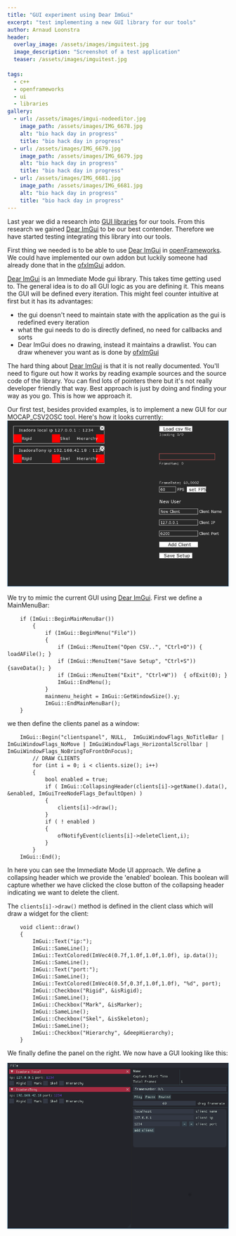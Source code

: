 ```yaml
---
title: "GUI experiment using Dear ImGui"
excerpt: "test implementing a new GUI library for our tools"
author: Arnaud Loonstra
header:
  overlay_image: /assets/images/imguitest.jpg
  image_description: "Screenshot of a test application"
  teaser: /assets/images/imguitest.jpg

tags: 
  - c++
  - openframeworks
  - ui
  - libraries
gallery:
  - url: /assets/images/imgui-nodeeditor.jpg
    image_path: /assets/images/IMG_6678.jpg
    alt: "bio hack day in progress"
    title: "bio hack day in progress"
  - url: /assets/images/IMG_6679.jpg
    image_path: /assets/images/IMG_6679.jpg
    alt: "bio hack day in progress"
    title: "bio hack day in progress"
  - url: /assets/images/IMG_6681.jpg
    image_path: /assets/images/IMG_6681.jpg
    alt: "bio hack day in progress"
    title: "bio hack day in progress"
---
```


Last year we did a research into [GUI libraries](https://octo.hku.nl/octo/repository/getfile?id=J3pAKYfmdKE) for our tools. From this research we gained [Dear ImGui](https://github.com/ocornut/imgui/) to be our best contender. Therefore we have started testing integrating this library into our tools.

First thing we needed is to be able to use [Dear ImGui](https://github.com/ocornut/imgui/) in [openFrameworks](http://www.opeframeworks.cc). We could have implemented our own addon but luckily someone had already done that in the [ofxImGui](https://github.com/jvcleave/ofxImGui) addon.

[Dear ImGui](https://github.com/ocornut/imgui/) is an Immediate Mode gui library. This takes time getting used to. The general idea is to do all GUI logic as you are defining it. This means the GUI will be defined every iteration. This might feel counter intuitive at first but it has its advantages:

* the gui doensn't need to maintain state with the application as the gui is redefined every iteration
* what the gui needs to do is directly defined, no need for callbacks and sorts
* Dear ImGui does no drawing, instead it maintains a drawlist. You can draw whenever you want as is done by [ofxImGui](https://github.com/jvcleave/ofxImGui)

The hard thing about [Dear ImGui](https://github.com/ocornut/imgui/) is that it is not really documented. You'll need to figure out how it works by reading example sources and the source code of the library. You can find lots of pointers there but it's not really developer friendly that way. Best approach is just by doing and finding your way as you go. This is how we approach it.

Our first test,  besides provided examples, is to implement a new GUI for our MOCAP_CSV2OSC tool. Here's how it looks currently:
![Current GUI](../assets/images/csv2osc_gui.png)

We try to mimic the current GUI using [Dear ImGui](https://github.com/ocornut/imgui/). First we define a MainMenuBar:

```
    if (ImGui::BeginMainMenuBar())
        {
            if (ImGui::BeginMenu("File"))
            {
                if (ImGui::MenuItem("Open CSV..", "Ctrl+O")) { loadAFile(); }
                if (ImGui::MenuItem("Save Setup", "Ctrl+S"))   {saveData(); }
                if (ImGui::MenuItem("Exit", "Ctrl+W"))  { ofExit(0); }
                ImGui::EndMenu();
            }
            mainmenu_height = ImGui::GetWindowSize().y;
            ImGui::EndMainMenuBar();
    }
```

we then define the clients panel as a window:

```
    ImGui::Begin("clientspanel", NULL,  ImGuiWindowFlags_NoTitleBar | ImGuiWindowFlags_NoMove | ImGuiWindowFlags_HorizontalScrollbar | ImGuiWindowFlags_NoBringToFrontOnFocus);
        // DRAW CLIENTS
        for (int i = 0; i < clients.size(); i++)
        {
            bool enabled = true;
            if ( ImGui::CollapsingHeader(clients[i]->getName().data(), &enabled, ImGuiTreeNodeFlags_DefaultOpen) )
            {
                clients[i]->draw();
            }
            if ( ! enabled )
            {
                ofNotifyEvent(clients[i]->deleteClient,i);
            }
        }
    ImGui::End();

```
In here you can see the Immediate Mode UI approach. We define a collapsing header which we provide the 'enabled' boolean. This boolean will capture whether we have clicked the close button of the collapsing header indicating we want to delete the client.

The `clients[i]->draw()` method is defined in the client class which will draw a widget for the client:
```
    void client::draw()
    {
        ImGui::Text("ip:");
        ImGui::SameLine();
        ImGui::TextColored(ImVec4(0.7f,1.0f,1.0f,1.0f), ip.data());
        ImGui::SameLine();
        ImGui::Text("port:");
        ImGui::SameLine();
        ImGui::TextColored(ImVec4(0.5f,0.3f,1.0f,1.0f), "%d", port);
        ImGui::Checkbox("Rigid", &isRigid);
        ImGui::SameLine();
        ImGui::Checkbox("Mark", &isMarker);
        ImGui::SameLine();
        ImGui::Checkbox("Skel", &isSkeleton);
        ImGui::SameLine();
        ImGui::Checkbox("Hierarchy", &deepHierarchy);
    }
```

We finally define the panel on the right. We now have a GUI looking like this:

![New GUI using Dear Imgui](../assets/images/csv2osc_imgui.png)





